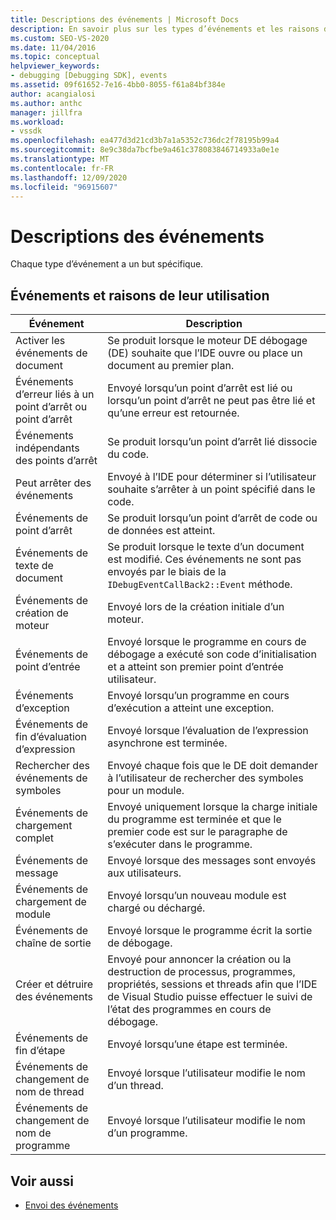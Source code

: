 ```yaml
---
title: Descriptions des événements | Microsoft Docs
description: En savoir plus sur les types d’événements et les raisons de leur utilisation. Chaque type d’événement a un but spécifique.
ms.custom: SEO-VS-2020
ms.date: 11/04/2016
ms.topic: conceptual
helpviewer_keywords:
- debugging [Debugging SDK], events
ms.assetid: 09f61652-7e16-4bb0-8055-f61a84bf384e
author: acangialosi
ms.author: anthc
manager: jillfra
ms.workload:
- vssdk
ms.openlocfilehash: ea477d3d21cd3b7a1a5352c736dc2f78195b99a4
ms.sourcegitcommit: 8e9c38da7bcfbe9a461c378083846714933a0e1e
ms.translationtype: MT
ms.contentlocale: fr-FR
ms.lasthandoff: 12/09/2020
ms.locfileid: "96915607"
---
```

# <a name="event-descriptions"></a>Descriptions des événements
Chaque type d’événement a un but spécifique.

## <a name="events-and-the-reasons-for-their-use"></a>Événements et raisons de leur utilisation

|Événement|Description|
|-----------|-----------------|
|Activer les événements de document|Se produit lorsque le moteur DE débogage (DE) souhaite que l’IDE ouvre ou place un document au premier plan.|
|Événements d’erreur liés à un point d’arrêt ou point d’arrêt|Envoyé lorsqu’un point d’arrêt est lié ou lorsqu’un point d’arrêt ne peut pas être lié et qu’une erreur est retournée.|
|Événements indépendants des points d’arrêt|Se produit lorsqu’un point d’arrêt lié dissocie du code.|
|Peut arrêter des événements|Envoyé à l’IDE pour déterminer si l’utilisateur souhaite s’arrêter à un point spécifié dans le code.|
|Événements de point d’arrêt|Se produit lorsqu’un point d’arrêt de code ou de données est atteint.|
|Événements de texte de document|Se produit lorsque le texte d’un document est modifié. Ces événements ne sont pas envoyés par le biais de la `IDebugEventCallBack2::Event` méthode.|
|Événements de création de moteur|Envoyé lors de la création initiale d’un moteur.|
|Événements de point d’entrée|Envoyé lorsque le programme en cours de débogage a exécuté son code d’initialisation et a atteint son premier point d’entrée utilisateur.|
|Événements d’exception|Envoyé lorsqu’un programme en cours d’exécution a atteint une exception.|
|Événements de fin d’évaluation d’expression|Envoyé lorsque l’évaluation de l’expression asynchrone est terminée.|
|Rechercher des événements de symboles|Envoyé chaque fois que le DE doit demander à l’utilisateur de rechercher des symboles pour un module.|
|Événements de chargement complet|Envoyé uniquement lorsque la charge initiale du programme est terminée et que le premier code est sur le paragraphe de s’exécuter dans le programme.|
|Événements de message|Envoyé lorsque des messages sont envoyés aux utilisateurs.|
|Événements de chargement de module|Envoyé lorsqu’un nouveau module est chargé ou déchargé.|
|Événements de chaîne de sortie|Envoyé lorsque le programme écrit la sortie de débogage.|
|Créer et détruire des événements|Envoyé pour annoncer la création ou la destruction de processus, programmes, propriétés, sessions et threads afin que l’IDE de Visual Studio puisse effectuer le suivi de l’état des programmes en cours de débogage.|
|Événements de fin d’étape|Envoyé lorsqu’une étape est terminée.|
|Événements de changement de nom de thread|Envoyé lorsque l’utilisateur modifie le nom d’un thread.|
|Événements de changement de nom de programme|Envoyé lorsque l’utilisateur modifie le nom d’un programme.|

## <a name="see-also"></a>Voir aussi
- [Envoi des événements](../../extensibility/debugger/sending-events.md)
